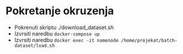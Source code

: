 <h1>Pokretanje okruzenja</h1>
<ul>
    <li>Pokrenuti skriptu ./download_dataset.sh</li>
    <li>Izvrsiti naredbu <code>docker-compose up</code></li>
    <li>Izvrsiti naredbu <code>docker exec -it namenode /home/projekat/batch-dataset/load.sh</code>
</ul>